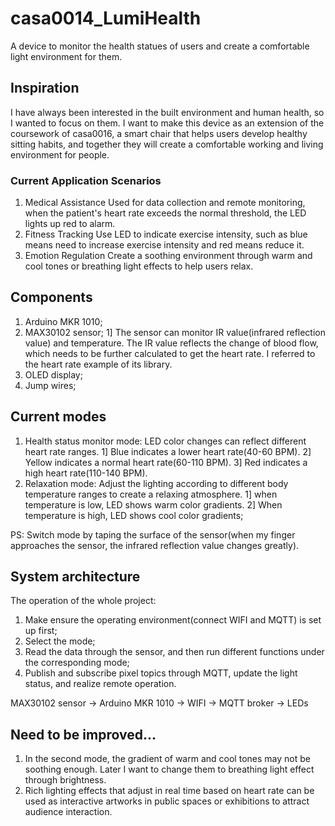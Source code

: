 # casa0014_LumiHealth
A device to monitor the health statues of users and create a comfortable light environment for them.

## Inspiration
I have always been interested in the built environment and human health, so I wanted to focus on them. I want to make this device as an extension of the coursework of casa0016, a smart chair that helps users develop healthy sitting habits, and together they will create a comfortable working and living environment for people.

### Current Application Scenarios
1) Medical Assistance
   Used for data collection and remote monitoring, when the patient's heart rate exceeds the normal threshold, the LED lights up red to alarm.
2) Fitness Tracking
   Use LED to indicate exercise intensity, such as blue means need to increase exercise intensity and red means reduce it.
3) Emotion Regulation
   Create a soothing environment through warm and cool tones or breathing light effects to help users relax.

## Components
1) Arduino MKR 1010;
2) MAX30102 sensor;
   1] The sensor can monitor IR value(infrared reflection value) and temperature. The IR value reflects the change of blood flow, which needs to be further calculated to get the heart rate. I referred to the heart rate example of its library.
3) OLED display;
4) Jump wires;

## Current modes
1) Health status monitor mode: LED color changes can reflect different heart rate ranges.
   1] Blue indicates a lower heart rate(40-60 BPM).
   2] Yellow indicates a normal heart rate(60-110 BPM).
   3] Red indicates a high heart rate(110-140 BPM).
2) Relaxation mode: Adjust the lighting according to different body temperature ranges to create a relaxing atmosphere.
   1] when temperature is low, LED shows warm color gradients. 
   2] When temperature is high, LED shows cool color gradients;
   
PS: Switch mode by taping the surface of the sensor(when my finger approaches the sensor, the infrared reflection value changes greatly).

## System architecture
The operation of the whole project:
1) Make ensure the operating environment(connect WIFI and MQTT) is set up first;
2) Select the mode;
3) Read the data through the sensor, and then run different functions under the corresponding mode;
4) Publish and subscribe pixel topics through MQTT, update the light status, and realize remote operation.

MAX30102 sensor -> Arduino MKR 1010 -> WIFI -> MQTT broker -> LEDs

## Need to be improved...
1) In the second mode, the gradient of warm and cool tones may not be soothing enough. Later I want to change them to breathing light effect through brightness.
2) Rich lighting effects that adjust in real time based on heart rate can be used as interactive artworks in public spaces or exhibitions to attract audience interaction.

